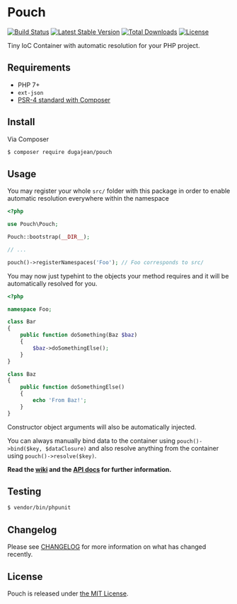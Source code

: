 # Pouch

[![Build Status](https://travis-ci.org/dugajean/pouch.svg?branch=master)](https://travis-ci.org/dugajean/pouch) 
[![Latest Stable Version](https://poser.pugx.org/dugajean/pouch/v/stable)](https://packagist.org/packages/dugajean/pouch) 
[![Total Downloads](https://poser.pugx.org/dugajean/pouch/downloads)](https://packagist.org/packages/dugajean/pouch) 
[![License](https://poser.pugx.org/dugajean/pouch/license)](https://packagist.org/packages/dugajean/pouch) 

Tiny IoC Container with automatic resolution for your PHP project.

## Requirements

- PHP 7+
- `ext-json`
- [PSR-4 standard with Composer](https://getcomposer.org/doc/04-schema.md#psr-4)

## Install

Via Composer

```bash
$ composer require dugajean/pouch
```

## Usage

You may register your whole `src/` folder with this package in order to enable automatic resolution everywhere within the namespace

```php
<?php

use Pouch\Pouch;

Pouch::bootstrap(__DIR__);

// ...

pouch()->registerNamespaces('Foo'); // Foo corresponds to src/
```

You may now just typehint to the objects your method requires and it will be automatically resolved for you.

```php
<?php

namespace Foo;

class Bar
{
    public function doSomething(Baz $baz)
    {
        $baz->doSomethingElse();
    }
}

class Baz
{
    public function doSomethingElse()
    {
        echo 'From Baz!';
    }
}
```

Constructor object arguments will also be automatically injected.

You can always manually bind data to the container using `pouch()->bind($key, $dataClosure)` and also resolve anything from the container using `pouch()->resolve($key)`.

**Read the [wiki](https://github.com/dugajean/pouch/wiki) and the [API docs](https://dugajean.github.io/pouch/) for further information.**

## Testing

```bash
$ vendor/bin/phpunit
```

## Changelog

Please see [CHANGELOG](CHANGELOG.md) for more information on what has changed recently.

## License
Pouch is released under [the MIT License](LICENSE).
